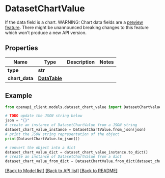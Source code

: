 # DatasetChartValue

If the data field is a chart.   WARNING: Chart data fields are a [preview feature](https://www.canva.dev/docs/connect/#preview-apis). There might be unannounced breaking changes to this feature which won't produce a new API version.

## Properties

Name | Type | Description | Notes
------------ | ------------- | ------------- | -------------
**type** | **str** |  | 
**chart_data** | [**DataTable**](DataTable.md) |  | 

## Example

```python
from openapi_client.models.dataset_chart_value import DatasetChartValue

# TODO update the JSON string below
json = "{}"
# create an instance of DatasetChartValue from a JSON string
dataset_chart_value_instance = DatasetChartValue.from_json(json)
# print the JSON string representation of the object
print(DatasetChartValue.to_json())

# convert the object into a dict
dataset_chart_value_dict = dataset_chart_value_instance.to_dict()
# create an instance of DatasetChartValue from a dict
dataset_chart_value_from_dict = DatasetChartValue.from_dict(dataset_chart_value_dict)
```
[[Back to Model list]](../README.md#documentation-for-models) [[Back to API list]](../README.md#documentation-for-api-endpoints) [[Back to README]](../README.md)


